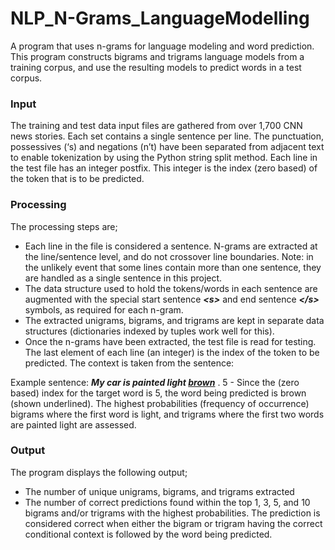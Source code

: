 # NLP_N-Grams_LanguageModelling
A program that uses n-grams for language modeling and word prediction. This program constructs bigrams and trigrams language models from a training corpus, and use the resulting models to predict words in a test corpus.

### Input
The training and test data input files are gathered from
over 1,700 CNN news stories. Each set contains a single sentence per line. The punctuation, possessives (‘s) and
negations (n’t) have been separated from adjacent text to enable tokenization by using the Python string split
method. Each line in the test file has an integer postfix. This integer is the index (zero based) of the token that
is to be predicted.

### Processing
The processing steps are;
* Each line in the file is considered a sentence. N-grams are extracted at the line/sentence level,
and do not crossover line boundaries. Note: in the unlikely event that some lines contain more than
one sentence, they are handled as a single sentence in this project.
* The data structure used to hold the tokens/words in each sentence are augmented with the
special start sentence ***\<s\>*** and end sentence ***\</s\>*** symbols, as required for each n-gram.
* The extracted unigrams, bigrams, and trigrams are kept in separate data structures (dictionaries
indexed by tuples work well for this).
* Once the n-grams have been extracted, the test file is read for testing. The last element of each
line (an integer) is the index of the token to be predicted. The context is taken from the sentence:

Example sentence: _***My car is painted light <ins>brown</ins>***_ . 5 - Since the (zero based) index for the target word is
5, the word being predicted is brown (shown underlined). The highest probabilities (frequency of
occurrence) bigrams where the first word is light, and trigrams where the first two words are painted
light are assessed.

### Output
The program displays the following output;
* The number of unique unigrams, bigrams, and trigrams extracted
* The number of correct predictions found within the top 1, 3, 5, and 10 bigrams and/or trigrams with the
highest probabilities. The prediction is considered correct when either the bigram or trigram having the
correct conditional context is followed by the word being predicted. 
